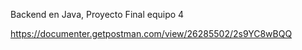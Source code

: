 Backend en Java, Proyecto Final equipo 4

https://documenter.getpostman.com/view/26285502/2s9YC8wBQQ
